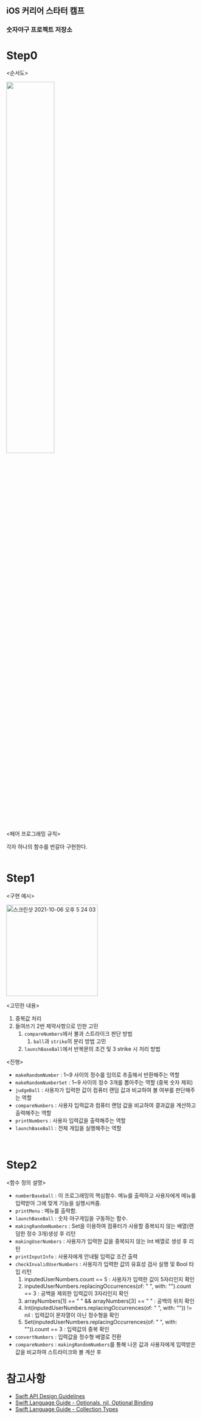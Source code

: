 ## iOS 커리어 스타터 캠프

### 숫자야구 프로젝트 저장소


# **Step0**

<순서도>

<img width="50%" src="https://user-images.githubusercontent.com/90880660/136166398-144fcaf2-86cf-425d-8fcd-971f8cba4bba.png"/>

<페어 프로그래밍 규칙>

각자 하나의 함수를 번갈아 구현한다. 
<br/>
<br/>

# **Step1**

<구현 예시>

<img width="240" alt="스크린샷 2021-10-06 오후 5 24 03" src="https://user-images.githubusercontent.com/90880660/136167078-c8d68416-786b-4543-a9a9-2e094b889b96.png">

<고민한 내용>
1. 중복값 처리 
2. 들여쓰기 2번 제약사항으로 인한 고민
    1. `compareNumbers`에서 볼과 스트라이크 판단 방법 
        1. `ball`과 `strike`의 분리 방법 고민  
    2. `launchBaseBall`에서 반복문의 조건 및 3 strike 시 처리 방법

<진행>
- `makeRandomNumber` : 1~9 사이의 정수를 임의로 추출해서 반환해주는 역할
- `makeRandomNumberSet` : 1~9 사이의 정수 3개를 뽑아주는 역할 (중복 숫자 제외)
- `judgeBall` : 사용자가 입력한 값이 컴퓨터 랜덤 값과 비교하여 볼 여부를 판단해주는 역할
- `compareNumbers` : 사용자 입력값과 컴퓨터 랜덤 값을 비교하여 결과값을 계산하고 출력해주는 역할
- `printNumbers` : 사용자 입력값을 출력해주는 역할
- `launchBaseBall` : 전체 게임을 실행해주는 역할 

<br/>

# **Step2**

<함수 정의 설명>
- `numberBaseball` : 이 프로그래밍의 핵심함수. 메뉴를 출력하고 사용자에게 메뉴를 입력받아 그에 맞게 기능을 실행시켜줌. 
- `printMenu` : 메뉴를 출력함.
- `launchBaseBall` : 숫자 야구게임을 구동하는 함수. 
- `makingRandomNumbers` :  Set을 이용하여 컴퓨터가 사용할 중복되지 않는 배열(랜덤한 정수 3개)생성 후 리턴
- `makingUserNumbers` : 사용자가 입력한 값을 중복되지 않는 Int 배열로 생성 후 리턴
- `printInputInfo` : 사용자에게 안내될 입력값 조건 출력
- `checkInvalidUserNumbers` : 사용자가 입력한 값의 유효성 검사 실행 및 Bool 타입 리턴
    1. inputedUserNumbers.count == 5 : 사용자가 입력한 값이 5자리인지 확인 
    2. inputedUserNumbers.replacingOccurrences(of: " ", with: "").count == 3 : 공백을 제외한 입력값이 3자리인지 확인
    3. arrayNumbers[1] == " " && arrayNumbers[3] == " " : 공백의 위치 확인
    4. Int(inputedUserNumbers.replacingOccurrences(of: " ", with: "")) != nil : 입력값이 문자열이 아닌 정수형을 확인
    5. Set(inputedUserNumbers.replacingOccurrences(of: " ", with: "")).count == 3 : 입력값의 중복 확인
- `convertNumbers` : 입력값을 정수형 배열로 전환
- `compareNumbers` : `makingRandomNumbers`를 통해 나온 값과 사용자에게 입력받은 값을 비교하여 스트라이크와 볼 계산 후 

# 참고사항 
- [Swift API Design Guidelines](https://swift.org/documentation/api-design-guidelines/)
- [Swift Language Guide - Optionals, nil, Optional Binding](https://docs.swift.org/swift-book/LanguageGuide/TheBasics.html)
- [Swift Language Guide - Collection Types](https://docs.swift.org/swift-book/LanguageGuide/CollectionTypes.html)
